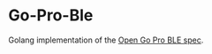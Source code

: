 # Go-Pro-Ble

Golang implementation of the [Open Go Pro BLE spec](https://gopro.github.io/OpenGoPro/ble/).


